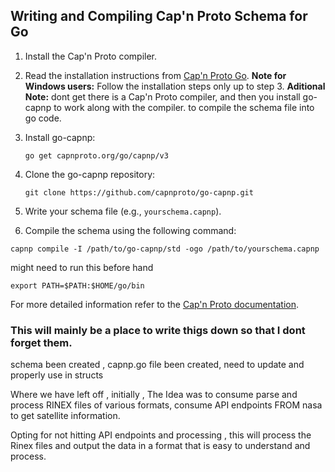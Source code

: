 

## Writing and Compiling Cap'n Proto Schema for Go



1. Install the Cap'n Proto compiler.
2. Read the installation instructions from [Cap'n Proto Go](https://github.com/capnproto/go-capnp/blob/main/docs/Getting-Started.md#remote-calls-using-interfaces).
   **Note for Windows users:** Follow the installation steps only up to step 3. 
   **Aditional Note:** dont get there is a Cap'n Proto compiler, and then you install go-capnp to work along with the compiler. to compile the schema file into go code.
3. Install go-capnp:
    ```
    go get capnproto.org/go/capnp/v3
    ```
4. Clone the go-capnp repository:
    ```
    git clone https://github.com/capnproto/go-capnp.git
    ```
5. Write your schema file (e.g., `yourschema.capnp`).

6. Compile the schema using the following command:
```
capnp compile -I /path/to/go-capnp/std -ogo /path/to/yourschema.capnp
```

might need to run this before hand 

```
export PATH=$PATH:$HOME/go/bin
```

For more detailed information refer to the [Cap'n Proto documentation](https://capnproto.org/index.html).


### This will mainly be a place to write thigs down so that I dont forget them.

schema been created , capnp.go file been created, need to update and properly use in structs 

Where we have left off , initially , The Idea was to consume  parse and process RINEX files of various formats, consume API endpoints FROM nasa to  get satellite information. 

Opting for not hitting API endpoints and processing , this will process the Rinex files and  output the data in a format that is easy to understand and process.

